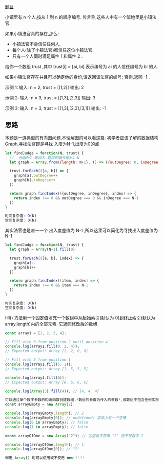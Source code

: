 [题目](https://leetcode.cn/problems/find-the-town-judge/description/)

小镇里有 n 个人,按从 1 到 n 的顺序编号. 传言称,这些人中有一个暗地里是小镇法官. 

如果小镇法官真的存在,那么: 

- 小镇法官不会信任任何人. 
- 每个人(除了小镇法官)都信任这位小镇法官. 
- 只有一个人同时满足属性 1 和属性 2 . 

给你一个数组 trust ,其中 trust[i] = [ai, bi] 表示编号为 ai 的人信任编号为 bi 的人. 

如果小镇法官存在并且可以确定他的身份,请返回该法官的编号; 否则,返回 -1 . 

示例 1: 
输入: n = 2, trust = [[1,2]]
输出: 2

示例 2: 
输入: n = 3, trust = [[1,3],[2,3]]
输出: 3

示例 3: 
输入: n = 3, trust = [[1,3],[2,3],[3,1]]
输出: -1

## 思路
本题是一道典型的有向图问题,不理解图的可以看这篇: 初学者应该了解的数据结构 Graph,寻找法官即是寻找 入度为N-1,出度为0的点

```js
let findJudge = function(N, trust) {
  //  创造N+1 是因为 题目的编号是从1-N
  let graph = Array.from({length: N+1}, () => ({outDegree: 0, inDegree: 0}))

  trust.forEach(([a, b]) => {
    graph[a].outDegree++
    graph[b].inDegree++
  })

  return graph.findIndex(({outDegree, inDegree}, index) => {
    return index !== 0 && outDegree === 0 && inDegree === N-1
  })
}

时间复杂度: O(N)
空间复杂度: O(N)
```


其实法官也是唯一一个 出入度差值为 N-1 ,所以这里可以简化为寻找出入度差值为 N-1

```js
let findJudge = function(N, trust) {
  let graph = Array(N+1).fill(0)

  trust.forEach(([a, b], index) => {
    graph[a]--
    graph[b]++
  })

  return graph.findIndex((item, index) => {
    return index !== 0 && item === N-1
  })
}

时间复杂度: O(N)
空间复杂度: O(N)
```

fill() 方法用一个固定值填充一个数组中从起始索引(默认为 0)到终止索引(默认为 array.length)内的全部元素. 它返回修改后的数组. 

```js
const array1 = [1, 2, 3, 4];

// Fill with 0 from position 2 until position 4
console.log(array1.fill(0, 2, 4));
// Expected output: Array [1, 2, 0, 0]

// Fill with 5 from position 1
console.log(array1.fill(5, 1));
// Expected output: Array [1, 5, 5, 5]

console.log(array1.fill(6));
// Expected output: Array [6, 6, 6, 6]

console.log(Array(3).fill(4)); // [4, 4, 4]

可以通过单个数字参数的构造函数创建数组,*数组的长度为传入的参数*,该数组不包含任何实际的元素. 
const arrayEmpty = new Array(2);

console.log(arrayEmpty.length); // 2
console.log(arrayEmpty[0]); // undefined; 实际上是一个空槽
console.log(0 in arrayEmpty); // false
console.log(1 in arrayEmpty); // false

const arrayOfOne = new Array("2"); // 这里是字符串 "2" 而不是数字 2

console.log(arrayOfOne.length); // 1
console.log(arrayOfOne[0]); // "2"

调用 Array() 时可以使用或不使用 new !!!!

```